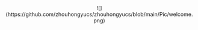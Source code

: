 <div align=center>![](https://github.com/zhouhongyucs/zhouhongyucs/blob/main/Pic/welcome.png)</div>
